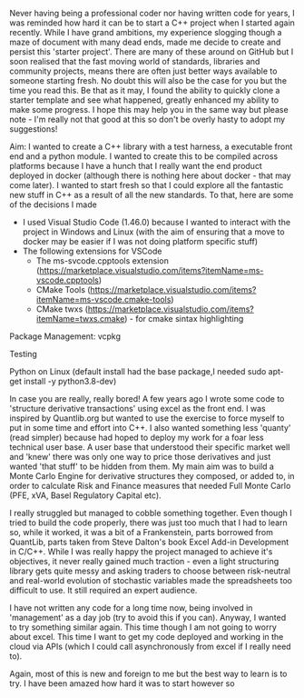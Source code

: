 Never having being a professional coder nor having written code for years, I was reminded how hard it can be to start a C++ project when I started again recently. While I have grand ambitions, my experience slogging though a maze of document with many dead ends, made me decide to create and persist this 'starter project'. There are many of these around on GitHub but I soon realised that the fast moving world of standards, libraries and community projects, means there are often just better ways available to someone starting fresh. No doubt this will also be the case for you but the time you read this. Be that as it may, I found the ability to quickly clone a starter template and see what happened, greatly enhanced my ability to make some progress. I hope this may help you in the same way but please 
note - I'm really not that good at this so don't be overly hasty to adopt my suggestions!

Aim: I wanted to create a C++ library with a test harness, a executable front end and a python module. I wanted to create this to be compiled across platforms because I have a hunch that I really want the end product deployed in docker (although there is nothing here about docker - that may come later). I wanted to start fresh so that I could explore all the fantastic new stuff in C++ as a result of all the new standards. To that, here are some of the decisions I made
- I used Visual Studio Code (1.46.0) because I wanted to interact with the project in Windows and Linux (with the aim of ensuring that a move to docker may be easier if I was not doing platform specific stuff)
- The following extensions for VSCode
    - The ms-svcode.cpptools extension (https://marketplace.visualstudio.com/items?itemName=ms-vscode.cpptools)
    - CMake Tools (https://marketplace.visualstudio.com/items?itemName=ms-vscode.cmake-tools)
    - CMake twxs (https://marketplace.visualstudio.com/items?itemName=twxs.cmake) - for cmake sintax highlighting

Package Management: vcpkg

Testing

Python on Linux (default install had the base package,I needed sudo apt-get install -y python3.8-dev)



In case you are really, really bored!
A few years ago I wrote some code to 'structure derivative transactions' using excel as the front end. I was inspired by Quantlib.org but wanted to use the exercise to force myself to put in some time and effort into C++. I also wanted something less 'quanty' (read simpler) because had hoped to deploy my work for a foar less technical user base. A user base that understood their specific market well and 'knew' there was only one way to price those derivatives and just wanted 'that stuff' to be hidden from them. My main aim was to build a Monte Carlo Engine for derivative structures they composed, or added to, in order to calculate Risk and Finance measures that needed Full Monte Carlo (PFE, xVA, Basel Regulatory Capital etc).

I really struggled but managed to cobble something together. Even though I tried to build the code properly, there was just too much that I had to learn so, while it worked, it was a bit of a Frankenstein, parts borrowed from QuantLib, parts taken from Steve Dalton's book Excel Add-in Development in C/C++. While I was really happy the project managed to achieve it's objectives, it never really gained much traction - even a light structuring library gets quite messy and asking traders to choose between risk-neutral and real-world evolution of stochastic variables made the spreadsheets too difficult to use. It still required an expert audience. 

I have not written any code for a long time now, being involved in 'management' as a day job (try to avoid this if you can). Anyway, I wanted to try something similar again. This time though I am not going to worry about excel. This time I want to get my code deployed and working in the cloud via APIs (which I could call asynchronously from excel if I really need to). 

Again, most of this is new and foreign to me but the best way to learn is to try. I have been amazed how hard it was to start however so 

